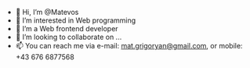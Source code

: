 - 👋 Hi, I’m @Matevos
- 👀 I’m interested in Web programming
- 🌱 I’m a Web frontend developer
- 💞️ I’m looking to collaborate on ...
- 📫 You can reach me via e-mail: mat.grigoryan@gmail.com, or mobile: +43 676 6877568
